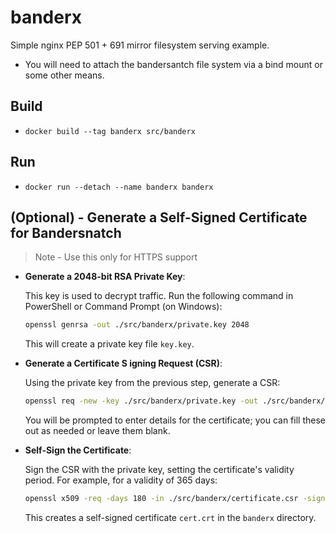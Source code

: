 # banderx

Simple nginx PEP 501 + 691 mirror filesystem serving example.

- You will need to attach the bandersantch file system via a bind mount or some other means.

## Build

- `docker build --tag banderx src/banderx`

## Run

- `docker run --detach --name banderx banderx`

## (Optional) - Generate a Self-Signed Certificate for Bandersnatch

> Note - Use this only for HTTPS support

- **Generate a 2048-bit RSA Private Key**:

  This key is used to decrypt traffic. Run the following command in PowerShell or Command Prompt (on Windows):

  ```bash
  openssl genrsa -out ./src/banderx/private.key 2048
  ```

  This will create a private key file `key.key`.

- **Generate a Certificate S igning Request (CSR)**:

  Using the private key from the previous step, generate a CSR:

  ```bash
  openssl req -new -key ./src/banderx/private.key -out ./src/banderx/certificate.csr
  ```

  You will be prompted to enter details for the certificate; you can fill these out as needed or leave them blank.

- **Self-Sign the Certificate**:

  Sign the CSR with the private key, setting the certificate's validity period. For example, for a validity of 365 days:

  ```bash
  openssl x509 -req -days 180 -in ./src/banderx/certificate.csr -signkey ./src/banderx/private.key -out ../banderx/certificate.crt
  ```

  This creates a self-signed certificate `cert.crt` in the `banderx` directory.
